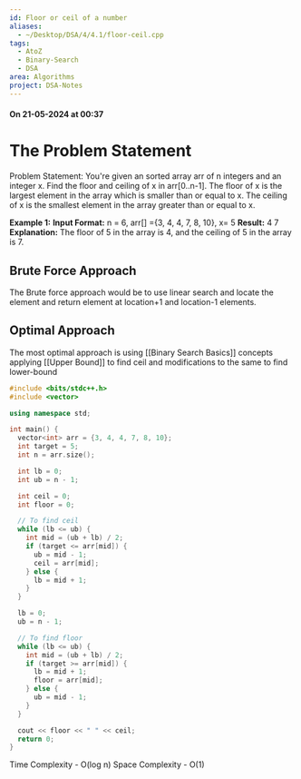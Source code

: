 ```yaml
---
id: Floor or ceil of a number
aliases:
  - ~/Desktop/DSA/4/4.1/floor-ceil.cpp
tags:
  - AtoZ
  - Binary-Search
  - DSA
area: Algorithms
project: DSA-Notes
---
```


#### On 21-05-2024 at 00:37

# The Problem Statement

Problem Statement: You're given an sorted array arr of n integers and an integer x. Find the floor and ceiling of x in arr[0..n-1].
The floor of x is the largest element in the array which is smaller than or equal to x.
The ceiling of x is the smallest element in the array greater than or equal to x.

**Example 1:**
**Input Format:** n = 6, arr[] ={3, 4, 4, 7, 8, 10}, x= 5
**Result:** 4 7
**Explanation:** The floor of 5 in the array is 4, and the ceiling of 5 in the array is 7.

## Brute Force Approach

The Brute force approach would be to use linear search and locate the element and return element at location+1 and location-1 elements.

## Optimal Approach

The most optimal approach is using [[Binary Search Basics]] concepts applying [[Upper Bound]] to find ceil and modifications to the same to find lower-bound

```cpp
#include <bits/stdc++.h>
#include <vector>

using namespace std;

int main() {
  vector<int> arr = {3, 4, 4, 7, 8, 10};
  int target = 5;
  int n = arr.size();

  int lb = 0;
  int ub = n - 1;

  int ceil = 0;
  int floor = 0;

  // To find ceil
  while (lb <= ub) {
    int mid = (ub + lb) / 2;
    if (target <= arr[mid]) {
      ub = mid - 1;
      ceil = arr[mid];
    } else {
      lb = mid + 1;
    }
  }

  lb = 0;
  ub = n - 1;

  // To find floor
  while (lb <= ub) {
    int mid = (ub + lb) / 2;
    if (target >= arr[mid]) {
      lb = mid + 1;
      floor = arr[mid];
    } else {
      ub = mid - 1;
    }
  }

  cout << floor << " " << ceil;
  return 0;
}
```

Time Complexity - O(log n)
Space Complexity - O(1)
